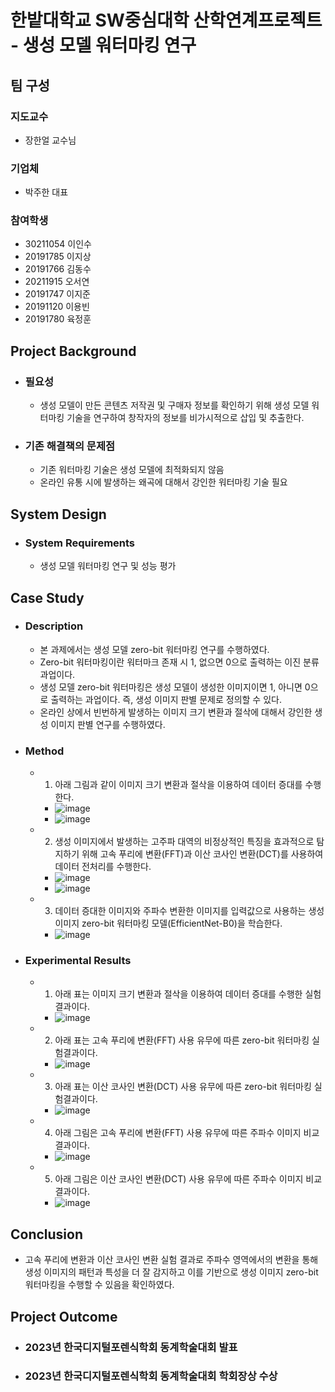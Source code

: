 # 한밭대학교 SW중심대학 산학연계프로젝트 - 생성 모델 워터마킹 연구

## **팀 구성**
### 지도교수
 - 장한얼 교수님

### 기업체 
 - 박주한 대표

### 참여학생
 - 30211054 이인수
 - 20191785 이지상
 - 20191766 김동수
 - 20211915 오서연
 - 20191747 이지준
 - 20191120 이용빈
 - 20191780 육정훈

## Project Background
- ### 필요성
  - 생성 모델이 만든 콘텐츠 저작권 및 구매자 정보를 확인하기 위해 생성 모델 워터마킹 기술을 연구하여 창작자의 정보를 비가시적으로 삽입 및 추출한다.
- ### 기존 해결책의 문제점
  - 기존 워터마킹 기술은 생성 모델에 최적화되지 않음
  - 온라인 유통 시에 발생하는 왜곡에 대해서 강인한 워터마킹 기술 필요
  
## System Design
  - ### System Requirements
    - 생성 모델 워터마킹 연구 및 성능 평가
    
## Case Study
  - ### Description
    - 본 과제에서는 생성 모델 zero-bit 워터마킹 연구를 수행하였다.
    - Zero-bit 워터마킹이란 워터마크 존재 시 1, 없으면 0으로 출력하는 이진 분류 과업이다.
    - 생성 모델 zero-bit 워터마킹은 생성 모델이 생성한 이미지이면 1, 아니면 0으로 출력하는 과업이다. 즉, 생성 이미지 판별 문제로 정의할 수 있다.
    - 온라인 상에서 빈번하게 발생하는 이미지 크기 변환과 절삭에 대해서 강인한 생성 이미지 판별 연구를 수행하였다.
  - ### Method
    - 1) 아래 그림과 같이 이미지 크기 변환과 절삭을 이용하여 데이터 증대를 수행한다.
      - ![image](https://github.com/HBNU-SWUNIV/INDPROJ23-aimlab/assets/14088046/986817d6-96a8-447a-899d-81a28727582d)
      - ![image](https://github.com/HBNU-SWUNIV/INDPROJ23-aimlab/assets/14088046/87e56c53-0c07-47ef-b11a-f06adf20eaf9)
    - 2) 생성 이미지에서 발생하는 고주파 대역의 비정상적인 특징을 효과적으로 탐지하기 위해 고속 푸리에 변환(FFT)과 이산 코사인 변환(DCT)를 사용하여 데이터 전처리를 수행한다.
      - ![image](https://github.com/HBNU-SWUNIV/INDPROJ23-aimlab/assets/14088046/52020172-dc4a-43d7-b98c-3ae73150afc7)
      - ![image](https://github.com/HBNU-SWUNIV/INDPROJ23-aimlab/assets/14088046/662ffa4c-cfce-427f-918b-4cb529e5633f)
    - 3) 데이터 증대한 이미지와 주파수 변환한 이미지를 입력값으로 사용하는 생성 이미지 zero-bit 워터마킹 모델(EfficientNet-B0)을 학습한다.
      - ![image](https://github.com/HBNU-SWUNIV/INDPROJ23-aimlab/assets/14088046/f77211c4-5994-4a5b-b1cc-712b7caedb6a)
  - ### Experimental Results
    - 1) 아래 표는 이미지 크기 변환과 절삭을 이용하여 데이터 증대를 수행한 실험결과이다.
      - ![image](https://github.com/HBNU-SWUNIV/INDPROJ23-aimlab/assets/14088046/5114484a-d038-4a82-841e-6e6e00c90c48)
    - 2) 아래 표는 고속 푸리에 변환(FFT) 사용 유무에 따른 zero-bit 워터마킹 실험결과이다.
      - ![image](https://github.com/HBNU-SWUNIV/INDPROJ23-aimlab/assets/14088046/c34b188d-e8f4-4a04-b51f-4baf5d0386da)
    - 3) 아래 표는 이산 코사인 변환(DCT) 사용 유무에 따른 zero-bit 워터마킹 실험결과이다.
      - ![image](https://github.com/HBNU-SWUNIV/INDPROJ23-aimlab/assets/14088046/945a2e90-b23d-42d5-a0bc-e92d88b4a1d5)
    - 4) 아래 그림은 고속 푸리에 변환(FFT) 사용 유무에 따른 주파수 이미지 비교 결과이다.
      - ![image](https://github.com/HBNU-SWUNIV/INDPROJ23-aimlab/assets/14088046/d7fe7359-d16d-4fb9-a560-c2cb7396c152)
    - 5) 아래 그림은 이산 코사인 변환(DCT) 사용 유무에 따른 주파수 이미지 비교 결과이다.
      - ![image](https://github.com/HBNU-SWUNIV/INDPROJ23-aimlab/assets/14088046/2de15204-4dff-4ed8-88e5-1bab1b339043)
  
## Conclusion
  - 고속 푸리에 변환과 이산 코사인 변환 실험 결과로 주파수 영역에서의 변환을 통해 생성 이미지의 패턴과 특성을 더 잘 감지하고 이를 기반으로 생성 이미지 zero-bit 워터마킹을 수행할 수 있음을 확인하였다.
  
## Project Outcome
- ### 2023년 한국디지털포렌식학회 동계학술대회 발표
- ### 2023년 한국디지털포렌식학회 동계학술대회 학회장상 수상
